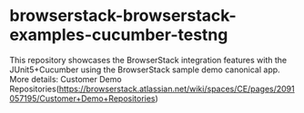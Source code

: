 # browserstack-browserstack-examples-cucumber-testng
This repository showcases the BrowserStack integration features with the JUnit5+Cucumber using the BrowserStack sample demo canonical app. More details: Customer Demo Repositories(https://browserstack.atlassian.net/wiki/spaces/CE/pages/2091057195/Customer+Demo+Repositories)
